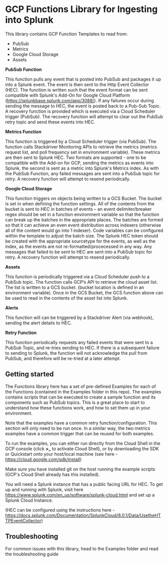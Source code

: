 # GCP Functions Library for Ingesting into Splunk

This library contains GCP Function Templates to read from:
- PubSub
- Metrics
- Google Cloud Storage
- Assets

**PubSub Function**

This function pulls any event that is posted into PubSub and packages it up into a Splunk event. The event is then sent to the Http Event Collector (HEC). The function is written such that the event format can be sent compatible with Splunk's Add-On for Google Cloud Platform (https://splunkbase.splunk.com/app/3088/).
If any failures occur during sending the message to HEC, the event is posted back to a Pub-Sub Topic. A recovery function is provided which is executed via a Cloud Scheduler trigger (PubSub). The recovery function will attempt to clear out the PubSub retry topic and send these events into HEC.

**Metrics Function**

This function is triggered by a Cloud Scheduler trigger (via PubSub). The function calls Stackdriver Monitoring APIs to retrieve the metrics (metrics request list, and poll frequency set in environment variable). These metrics are then sent to Splunk HEC. Two formats are supported - one to be compatible with the Add-on for GCP, sending the metrics as events into Splunk, the second is sent as a metric into Splunk's Metrics index.
As with the PubSub Function, any failed messages are sent into a PubSub topic for retry. A recovery function will attempt to resend periodically. 

**Google Cloud Storage**

This function triggers on objects being written to a GCS Bucket. The bucket is set in when defining the function settings. All of the contents from the bucket is sent to HEC in batches of events – an event delimiter/breaker regex should be set in a function environment variable so that the function can break up the batches in the appropriate places. The batches are formed so that it can achieve an even event distribution across indexers (otherwise all of the content would go into 1 indexer). Code variables can be configured within the template to adjust the batch size. The Splunk HEC token should be created with the appropriate sourcetype for the events, as well as the index, as the events are not re-formatted/procecessed in any way.
Any messages that failed to be sent to HEC are sent into a PubSub topic for retry. A recovery function will attempt to resend periodically.

**Assets**

This function is periodically triggered via a Cloud Scheduler push to a PubSub topic. The function calls GCP’s API to retrieve the cloud asset list. The list is written to a GCS bucket. (bucket location is defined in an environment variable).
Once in the GCS Bucket, the GCS function above can be used to read in the contents of the asset list into Splunk.

**Alerts**

This function will can be triggered by a Stackdriver Alert (via webhook), sending the alert details to HEC. 

**Retry Function**

This function periodically requests any failed events that were sent to a PubSub Topic, and re-tries sending to HEC. If there is a subsequent failure to sending to Splunk, the function will not acknowledge the pull from PubSub, and therefore will be re-tried at a later attempt.

## Getting started

The Functions library here has a set of pre-defined Examples for each of the Functions (contained in the Examples folder in this repo). The examples contains scripts that can be executed to create a sample function and its components such as PubSub topics. This is a great place to start to understand how these functions work, and how to set them up in your environment.

Note that the examples have a common retry function/configuration. This section will only need to be run once. In a similar way, the two metrics examples have a common trigger that can be reused for both examples.

To run the examples, you can either run directly from the Cloud Shell in the GCP console (click **>_** to activate Cloud Shell), or by downloading the SDK or Quickstart onto your host/local machine (see here - https://cloud.google.com/sdk/install)

Make sure you have installed git on the host running the example scripts (GCP's Cloud Shell already has this installed).

You will need a Splunk instance that has a public facing URL for HEC. To get up and running with Splunk, visit here https://www.splunk.com/en_us/software/splunk-cloud.html and set up a Splunk Cloud Instance.

(HEC can be configured using the instructions here - https://docs.splunk.com/Documentation/SplunkCloud/8.0.1/Data/UsetheHTTPEventCollector)

## Troubleshooting

For common issues with this library, head to the Examples folder and read the troubleshooting guide

